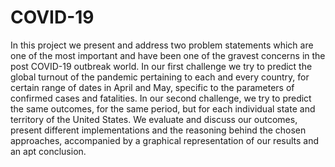 # COVID-19
In this project we present and address two problem statements  which  are  one  of  the  most  important  and  have  been one  of  the  gravest  concerns  in  the  post  COVID-19  outbreak world. In our first challenge we try to predict the global turnout of the pandemic pertaining to each and every country, for certain range  of  dates  in  April  and  May,  specific  to  the  parameters  of confirmed  cases  and  fatalities.  In  our  second  challenge,  we  try to predict the same outcomes, for the same period, but for each individual  state  and  territory  of  the  United  States.  We  evaluate and discuss our outcomes, present different implementations and the  reasoning  behind  the  chosen  approaches,  accompanied  by  a graphical  representation  of  our  results  and  an  apt  conclusion.